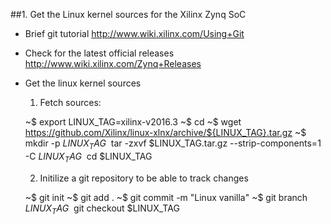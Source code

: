 ##1. Get the Linux kernel sources for the Xilinx Zynq SoC

- Brief git tutorial
	http://www.wiki.xilinx.com/Using+Git

- Check for the latest official releases
    http://www.wiki.xilinx.com/Zynq+Releases


- Get the linux kernel sources
	
    1) Fetch sources: 

    ~$ export LINUX_TAG=xilinx-v2016.3
	~$ cd
    ~$ wget https://github.com/Xilinx/linux-xlnx/archive/${LINUX_TAG}.tar.gz
    ~$ mkdir -p $LINUX_TAG 
    ~$ tar -zxvf $LINUX_TAG.tar.gz --strip-components=1 -C $LINUX_TAG
    ~$ cd $LINUX_TAG
    
    2) Initilize a git repository to be able to track changes
    
    ~$ git init
    ~$ git add .
    ~$ git commit -m "Linux vanilla"
    ~$ git branch $LINUX_TAG
    ~$ git checkout $LINUX_TAG